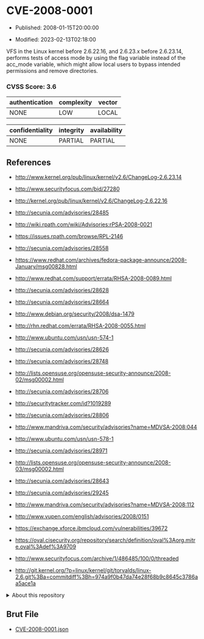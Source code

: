 # CVE-2008-0001

- Published: 2008-01-15T20:00:00

- Modified: 2023-02-13T02:18:00

VFS in the Linux kernel before 2.6.22.16, and 2.6.23.x before 2.6.23.14, performs tests of access mode by using the flag variable instead of the acc_mode variable, which might allow local users to bypass intended permissions and remove directories.

### CVSS Score: **3.6**

| authentication | complexity | vector |
| --- | --- | --- |
| NONE | LOW | LOCAL |

| confidentiality | integrity | availability |
| --- | --- | --- |
| NONE | PARTIAL | PARTIAL |

## References

* http://www.kernel.org/pub/linux/kernel/v2.6/ChangeLog-2.6.23.14

* http://www.securityfocus.com/bid/27280

* http://kernel.org/pub/linux/kernel/v2.6/ChangeLog-2.6.22.16

* http://secunia.com/advisories/28485

* http://wiki.rpath.com/wiki/Advisories:rPSA-2008-0021

* https://issues.rpath.com/browse/RPL-2146

* http://secunia.com/advisories/28558

* https://www.redhat.com/archives/fedora-package-announce/2008-January/msg00828.html

* http://www.redhat.com/support/errata/RHSA-2008-0089.html

* http://secunia.com/advisories/28628

* http://secunia.com/advisories/28664

* http://www.debian.org/security/2008/dsa-1479

* http://rhn.redhat.com/errata/RHSA-2008-0055.html

* http://www.ubuntu.com/usn/usn-574-1

* http://secunia.com/advisories/28626

* http://secunia.com/advisories/28748

* http://lists.opensuse.org/opensuse-security-announce/2008-02/msg00002.html

* http://secunia.com/advisories/28706

* http://securitytracker.com/id?1019289

* http://secunia.com/advisories/28806

* http://www.mandriva.com/security/advisories?name=MDVSA-2008:044

* http://www.ubuntu.com/usn/usn-578-1

* http://secunia.com/advisories/28971

* http://lists.opensuse.org/opensuse-security-announce/2008-03/msg00002.html

* http://secunia.com/advisories/28643

* http://secunia.com/advisories/29245

* http://www.mandriva.com/security/advisories?name=MDVSA-2008:112

* http://www.vupen.com/english/advisories/2008/0151

* https://exchange.xforce.ibmcloud.com/vulnerabilities/39672

* https://oval.cisecurity.org/repository/search/definition/oval%3Aorg.mitre.oval%3Adef%3A9709

* http://www.securityfocus.com/archive/1/486485/100/0/threaded

* http://git.kernel.org/?p=linux/kernel/git/torvalds/linux-2.6.git%3Ba=commitdiff%3Bh=974a9f0b47da74e28f68b9c8645c3786aa5ace1a

<details>
<summary>About this repository</summary> 

  This repository is part of the project [Live Hack CVE](https://github.com/Live-Hack-CVE). Main website can be found [www.live-hack.org](https://www.live-hack.org) 
  
  Made by [Sn0wAlice](https://github.com/Sn0wAlice) for the people that care about security and need to have a feed of the latest CVEs. Hope you enjoy it, don't forget to star the repo and follow me on [Twitter](https://twitter.com/Sn0wAlice) and [Github](https://github.com/Sn0wAlice). And that is my [personnal website](https://www.alice-snow.me/)

  - [Home Page](https://github.com/Live-Hack-CVE)
  - [Framework](https://github.com/Live-Hack-CVE/cve-framework)
  - [CVE database](https://github.com/Live-Hack-CVE/full_database)
  - [Changelog](https://github.com/Live-Hack-CVE/Changelog)
</details>

## Brut File

* [CVE-2008-0001.json](https://raw.githubusercontent.com/Live-Hack-CVE/full_database/main/cves/2008/CVE-2008-0001.json)

